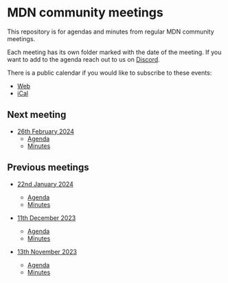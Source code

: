 # MDN community meetings

This repository is for agendas and minutes from regular MDN community meetings.

Each meeting has its own folder marked with the date of the meeting.
If you want to add to the agenda reach out to us on [Discord](https://developer.mozilla.org/discord).

There is a public calendar if you would like to subscribe to these events:

- [Web](https://calendar.google.com/calendar/embed?src=c_4656dd7c36825e2be115c0e7992191d550d16edcec37151eb6018581f654727b%40group.calendar.google.com&ctz=Europe%2FLondon)
- [iCal](https://calendar.google.com/calendar/ical/c_4656dd7c36825e2be115c0e7992191d550d16edcec37151eb6018581f654727b%40group.calendar.google.com/public/basic.ics)

## Next meeting

- [26th February 2024](24-02-26)
  - [Agenda](24-02-26/agenda.md)
  - [Minutes](24-02-26/minutes.md)

## Previous meetings

- [22nd January 2024](24-01-22)

  - [Agenda](24-01-22/agenda.md)
  - [Minutes](24-01-22/minutes.md)

- [11th December 2023](23-12-11)

  - [Agenda](23-12-11/agenda.md)
  - [Minutes](23-12-11/minutes.md)

- [13th November 2023](23-11-13)
  - [Agenda](23-11-13/agenda.md)
  - [Minutes](23-11-13/minutes.md)
